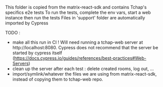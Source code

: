 This folder is copied from the matrix-react-sdk and contains Tchap's specifics e2e tests
To run the tests, complete the env vars, start a web instance then run the tests
Files in 'support' folder are automatically imported by Cypress

TODO :
 - make all this run in CI ! Will need running a tchap-web server at http://localhost:8080. Cypress does not recommend that the server be started by cypress itself (https://docs.cypress.io/guides/references/best-practices#Web-Servers)
 - clean up the server after each test : delete created rooms, log out, ...
 - import/symlink/whatever the files we are using from matrix-react-sdk, instead of copying them to tchap-web repo.
